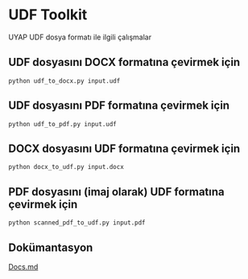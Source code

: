 # UDF Toolkit
 UYAP UDF dosya formatı ile ilgili çalışmalar
## UDF dosyasını DOCX formatına çevirmek için
```
python udf_to_docx.py input.udf
```
## UDF dosyasını PDF formatına çevirmek için
```
python udf_to_pdf.py input.udf
```
## DOCX dosyasını UDF formatına çevirmek için
```
python docx_to_udf.py input.docx
```
## PDF dosyasını (imaj olarak) UDF formatına çevirmek için
```
python scanned_pdf_to_udf.py input.pdf
```

## Dokümantasyon
[Docs.md](./Docs.md)
